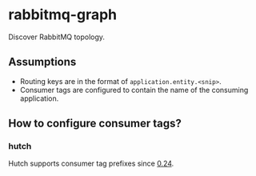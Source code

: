 # rabbitmq-graph

Discover RabbitMQ topology.

## Assumptions

- Routing keys are in the format of `application.entity.<snip>`.
- Consumer tags are configured to contain the name of the consuming application.

## How to configure consumer tags?

### hutch

Hutch supports consumer tag prefixes since [0.24][hutch-0.24].

[hutch-0.24]: https://github.com/gocardless/hutch/blob/master/CHANGELOG.md#0240--february-1st-2017
